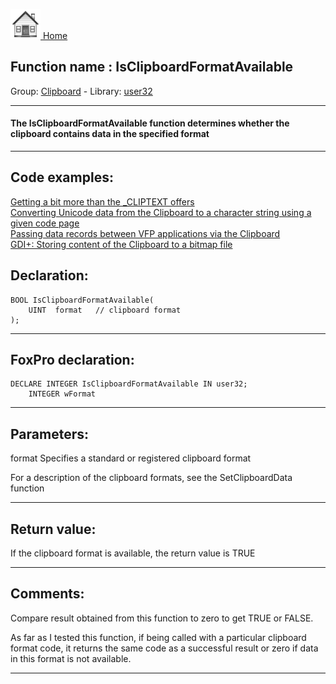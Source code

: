 [<img src="../../images/home.png"> Home ](https://github.com/VFPX/Win32API)  

## Function name : IsClipboardFormatAvailable
Group: [Clipboard](../../functions_group.md#Clipboard)  -  Library: [user32](../../libraries.md#user32)  
***  


#### The IsClipboardFormatAvailable function determines whether the clipboard contains data in the specified format
***  


## Code examples:
[Getting a bit more than the _CLIPTEXT offers](../../samples/sample_278.md)  
[Converting Unicode data from the Clipboard to a character string using a given code page](../../samples/sample_316.md)  
[Passing data records between VFP applications via the Clipboard](../../samples/sample_346.md)  
[GDI+: Storing content of the Clipboard to a bitmap file](../../samples/sample_475.md)  

## Declaration:
```foxpro  
BOOL IsClipboardFormatAvailable(
	UINT  format   // clipboard format
);  
```  
***  


## FoxPro declaration:
```foxpro  
DECLARE INTEGER IsClipboardFormatAvailable IN user32;
	INTEGER wFormat  
```  
***  


## Parameters:
format
Specifies a standard or registered clipboard format

For a description of the clipboard formats, see the SetClipboardData function  
***  


## Return value:
If the clipboard format is available, the return value is TRUE  
***  


## Comments:
Compare result obtained from this function to zero to get TRUE or FALSE.   
  
As far as I tested this function, if being called with a particular clipboard format code, it returns the same code as a successful result or zero if data in this format is not available.  
  
***  


